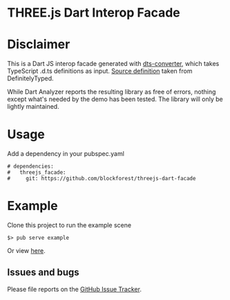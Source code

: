 # THREE.js Dart Interop Facade

# Disclaimer

This is a Dart JS interop facade generated with [dts-converter](https://github.com/blockforest/dts-converter),
which takes TypeScript .d.ts definitions as input. [Source definition](https://github.com/DefinitelyTyped/DefinitelyTyped/tree/cc3d223a946f661eff871787edeb0fcb8f0db156/threejs) taken from DefinitelyTyped.

While Dart Analyzer reports the resulting library as free of errors, nothing except what's needed by the demo has been tested.
The library will only be lightly maintained.

# Usage

Add a dependency in your pubspec.yaml

    # dependencies:
    #   threejs_facade:
    #     git: https://github.com/blockforest/threejs-dart-facade

# Example

Clone this project to run the example scene

    $> pub serve example

Or view [here](http://rockdot.sounddesignz.com/dart/threejs-interop).

## Issues and bugs

Please file reports on the
[GitHub Issue Tracker](https://github.com/blockforest/threejs-dart-facade/issues).

